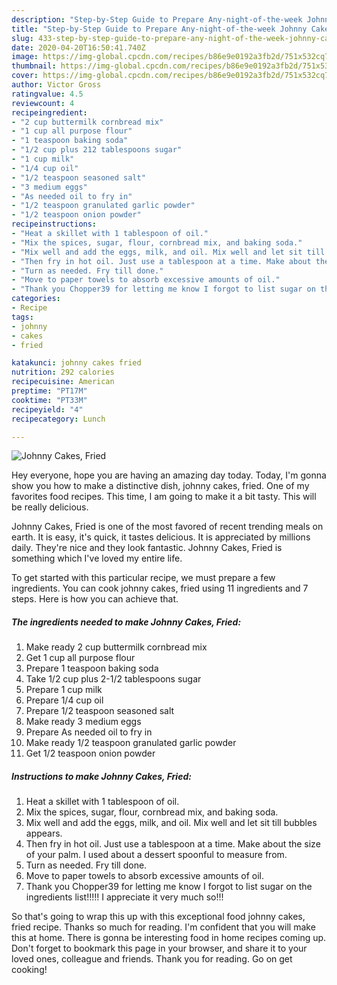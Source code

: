 ```yaml
---
description: "Step-by-Step Guide to Prepare Any-night-of-the-week Johnny Cakes, Fried"
title: "Step-by-Step Guide to Prepare Any-night-of-the-week Johnny Cakes, Fried"
slug: 433-step-by-step-guide-to-prepare-any-night-of-the-week-johnny-cakes-fried
date: 2020-04-20T16:50:41.740Z
image: https://img-global.cpcdn.com/recipes/b86e9e0192a3fb2d/751x532cq70/johnny-cakes-fried-recipe-main-photo.jpg
thumbnail: https://img-global.cpcdn.com/recipes/b86e9e0192a3fb2d/751x532cq70/johnny-cakes-fried-recipe-main-photo.jpg
cover: https://img-global.cpcdn.com/recipes/b86e9e0192a3fb2d/751x532cq70/johnny-cakes-fried-recipe-main-photo.jpg
author: Victor Gross
ratingvalue: 4.5
reviewcount: 4
recipeingredient:
- "2 cup buttermilk cornbread mix"
- "1 cup all purpose flour"
- "1 teaspoon baking soda"
- "1/2 cup plus 212 tablespoons sugar"
- "1 cup milk"
- "1/4 cup oil"
- "1/2 teaspoon seasoned salt"
- "3 medium eggs"
- "As needed oil to fry in"
- "1/2 teaspoon granulated garlic powder"
- "1/2 teaspoon onion powder"
recipeinstructions:
- "Heat a skillet with 1 tablespoon of oil."
- "Mix the spices, sugar, flour, cornbread mix, and baking soda."
- "Mix well and add the eggs, milk, and oil. Mix well and let sit till bubbles appears."
- "Then fry in hot oil. Just use a tablespoon at a time. Make about the size of your palm. I used about a dessert spoonful to measure from."
- "Turn as needed. Fry till done."
- "Move to paper towels to absorb excessive amounts of oil."
- "Thank you Chopper39 for letting me know I forgot to list sugar on the ingredients list!!!!! I appreciate it very much so!!!"
categories:
- Recipe
tags:
- johnny
- cakes
- fried

katakunci: johnny cakes fried 
nutrition: 292 calories
recipecuisine: American
preptime: "PT17M"
cooktime: "PT33M"
recipeyield: "4"
recipecategory: Lunch

---
```



![Johnny Cakes, Fried](https://img-global.cpcdn.com/recipes/b86e9e0192a3fb2d/751x532cq70/johnny-cakes-fried-recipe-main-photo.jpg)

Hey everyone, hope you are having an amazing day today. Today, I'm gonna show you how to make a distinctive dish, johnny cakes, fried. One of my favorites food recipes. This time, I am going to make it a bit tasty. This will be really delicious.



Johnny Cakes, Fried is one of the most favored of recent trending meals on earth. It is easy, it's quick, it tastes delicious. It is appreciated by millions daily. They're nice and they look fantastic. Johnny Cakes, Fried is something which I've loved my entire life.


To get started with this particular recipe, we must prepare a few ingredients. You can cook johnny cakes, fried using 11 ingredients and 7 steps. Here is how you can achieve that.

<!--inarticleads1-->

##### The ingredients needed to make Johnny Cakes, Fried:

1. Make ready 2 cup buttermilk cornbread mix
1. Get 1 cup all purpose flour
1. Prepare 1 teaspoon baking soda
1. Take 1/2 cup plus 2-1/2 tablespoons sugar
1. Prepare 1 cup milk
1. Prepare 1/4 cup oil
1. Prepare 1/2 teaspoon seasoned salt
1. Make ready 3 medium eggs
1. Prepare As needed oil to fry in
1. Make ready 1/2 teaspoon granulated garlic powder
1. Get 1/2 teaspoon onion powder




<!--inarticleads2-->

##### Instructions to make Johnny Cakes, Fried:

1. Heat a skillet with 1 tablespoon of oil.
1. Mix the spices, sugar, flour, cornbread mix, and baking soda.
1. Mix well and add the eggs, milk, and oil. Mix well and let sit till bubbles appears.
1. Then fry in hot oil. Just use a tablespoon at a time. Make about the size of your palm. I used about a dessert spoonful to measure from.
1. Turn as needed. Fry till done.
1. Move to paper towels to absorb excessive amounts of oil.
1. Thank you Chopper39 for letting me know I forgot to list sugar on the ingredients list!!!!! I appreciate it very much so!!!




So that's going to wrap this up with this exceptional food johnny cakes, fried recipe. Thanks so much for reading. I'm confident that you will make this at home. There is gonna be interesting food in home recipes coming up. Don't forget to bookmark this page in your browser, and share it to your loved ones, colleague and friends. Thank you for reading. Go on get cooking!
